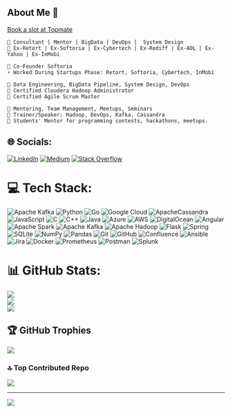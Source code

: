 ## About Me 👋
[Book a slot at Topmate](https://topmate.io/sanjeevtripurari)

```
🔭 Consultant | Mentor | BigData | DevOps |  System Design 
🌱 Ex-Retort | Ex-Softoria | Ex-Cybertech | Ex-Rediff | Ex-AOL | Ex-Yahoo | Ex-InMobi

👯 Co-Founder Softoria
⚡ Worked During Startups Phase: Retort, Softoria, Cybertech, InMobi

🔹 Data Engineering, BigData Pipeline, System Design, DevOps
🔹 Certified Cloudera Hadoop Administrator
🔹 Certified Agile Scrum Master  

🔸 Mentoring, Team Management, Meetups, Seminars
🔸 Trainer/Speaker: Hadoop, DevOps, Kafka, Cassandra
🔸 Students' Mentor for programming contests, hackathons, meetups.
```  
<!--
**sanjeevtripurari/sanjeevtripurari** is a ✨ _special_ ✨ repository because its `README.md` (this file) appears on your GitHub profile.

Here are some ideas to get you started:

- 🔭 I’m currently working on ...
- 🌱 I’m currently learning ...
- 👯 I’m looking to collaborate on ...
- 🤔 I’m looking for help with ...
- 💬 Ask me about ...
- 📫 How to reach me: ...
- 😄 Pronouns: ...
- ⚡ Fun fact: ...
-->


## 🌐 Socials:
[![LinkedIn](https://img.shields.io/badge/LinkedIn-%230077B5.svg?logo=linkedin&logoColor=white)](https://linkedin.com/in/sanjeevtripurari) [![Medium](https://img.shields.io/badge/Medium-12100E?logo=medium&logoColor=white)](https://medium.com/@sanjeevtripurari) [![Stack Overflow](https://img.shields.io/badge/-Stackoverflow-FE7A16?logo=stack-overflow&logoColor=white)](https://stackoverflow.com/users/4516671) 


# 💻 Tech Stack:
![Apache Kafka](https://img.shields.io/badge/Apache%20Kafka-000?style=flat-square&logo=apachekafka) ![Python](https://img.shields.io/badge/python-3670A0?style=flat-square&logo=python&logoColor=ffdd54) ![Go](https://img.shields.io/badge/go-%2300ADD8.svg?style=flat-square&logo=go&logoColor=white) ![Google Cloud](https://img.shields.io/badge/GoogleCloud-%234285F4.svg?style=flat-square&logo=google-cloud&logoColor=white) ![ApacheCassandra](https://img.shields.io/badge/cassandra-%231287B1.svg?style=flat-square&logo=apache-cassandra&logoColor=white) ![JavaScript](https://img.shields.io/badge/javascript-%23323330.svg?style=flat-square&logo=javascript&logoColor=%23F7DF1E) ![C](https://img.shields.io/badge/c-%2300599C.svg?style=flat-square&logo=c&logoColor=white) ![C++](https://img.shields.io/badge/c++-%2300599C.svg?style=flat-square&logo=c%2B%2B&logoColor=white) ![Java](https://img.shields.io/badge/java-%23ED8B00.svg?style=flat-square&logo=openjdk&logoColor=white) ![Azure](https://img.shields.io/badge/azure-%230072C6.svg?style=flat-square&logo=microsoftazure&logoColor=white) ![AWS](https://img.shields.io/badge/AWS-%23FF9900.svg?style=flat-square&logo=amazon-aws&logoColor=white) ![DigitalOcean](https://img.shields.io/badge/DigitalOcean-%230167ff.svg?style=flat-square&logo=digitalOcean&logoColor=white) ![Angular](https://img.shields.io/badge/angular-%23DD0031.svg?style=flat-square&logo=angular&logoColor=white) ![Apache Spark](https://img.shields.io/badge/Apache%20Spark-FDEE21?style=flat-square&logo=apachespark&logoColor=black) ![Apache Kafka](https://img.shields.io/badge/Apache%20Kafka-000?style=flat-square&logo=apachekafka) ![Apache Hadoop](https://img.shields.io/badge/Apache%20Hadoop-66CCFF?style=flat-square&logo=apachehadoop&logoColor=black) ![Flask](https://img.shields.io/badge/flask-%23000.svg?style=flat-square&logo=flask&logoColor=white) ![Spring](https://img.shields.io/badge/spring-%236DB33F.svg?style=flat-square&logo=spring&logoColor=white) ![SQLite](https://img.shields.io/badge/sqlite-%2307405e.svg?style=flat-square&logo=sqlite&logoColor=white) ![NumPy](https://img.shields.io/badge/numpy-%23013243.svg?style=flat-square&logo=numpy&logoColor=white) ![Pandas](https://img.shields.io/badge/pandas-%23150458.svg?style=flat-square&logo=pandas&logoColor=white) ![Git](https://img.shields.io/badge/git-%23F05033.svg?style=flat-square&logo=git&logoColor=white) ![GitHub](https://img.shields.io/badge/github-%23121011.svg?style=flat-square&logo=github&logoColor=white) ![Confluence](https://img.shields.io/badge/confluence-%23172BF4.svg?style=flat-square&logo=confluence&logoColor=white) ![Ansible](https://img.shields.io/badge/ansible-%231A1918.svg?style=flat-square&logo=ansible&logoColor=white) ![Jira](https://img.shields.io/badge/jira-%230A0FFF.svg?style=flat-square&logo=jira&logoColor=white) ![Docker](https://img.shields.io/badge/docker-%230db7ed.svg?style=flat-square&logo=docker&logoColor=white) ![Prometheus](https://img.shields.io/badge/Prometheus-E6522C?style=flat-square&logo=Prometheus&logoColor=white) ![Postman](https://img.shields.io/badge/Postman-FF6C37?style=flat-square&logo=postman&logoColor=white) ![Splunk](https://img.shields.io/badge/splunk-%23000000.svg?style=flat-square&logo=splunk&logoColor=white)

# 📊 GitHub Stats:
![](https://github-readme-stats.vercel.app/api?username=sanjeevtripurari&theme=dark&hide_border=false&include_all_commits=false&count_private=false)<br/>
![](https://github-readme-streak-stats.herokuapp.com/?user=sanjeevtripurari&theme=dark&hide_border=false)<br/>
![](https://github-readme-stats.vercel.app/api/top-langs/?username=sanjeevtripurari&theme=dark&hide_border=false&include_all_commits=false&count_private=false&layout=compact)

## 🏆 GitHub Trophies
![](https://github-profile-trophy.vercel.app/?username=sanjeevtripurari&theme=rose_pine&no-frame=true&no-bg=true&margin-w=4)

### 🔝 Top Contributed Repo
![](https://github-contributor-stats.vercel.app/api?username=sanjeevtripurari&limit=5&theme=dark&combine_all_yearly_contributions=true)

---
[![](https://visitcount.itsvg.in/api?id=sanjeevtripurari&icon=4&color=9)](https://visitcount.itsvg.in)

<!-- Proudly created with GPRM ( https://gprm.itsvg.in ) -->
